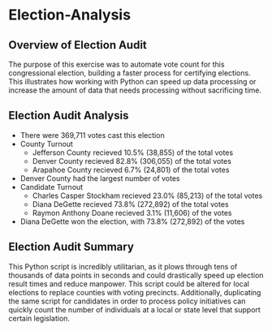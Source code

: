 # Election-Analysis
## Overview of Election Audit
The purpose of this exercise was to automate vote count for this congressional election, building a faster process for certifying elections. This illustrates how working with Python can speed up data processing or increase the amount of data that needs processing without sacrificing time. 
## Election Audit Analysis 
- There were 369,711 votes cast this election
- County Turnout
  - Jefferson County recieved 10.5% (38,855) of the total votes
  - Denver County recieved 82.8% (306,055) of the total votes
  - Arapahoe County recieved 6.7% (24,801) of the total votes
-  Denver County had the largest number of votes
-  Candidate Turnout
   -  Charles Casper Stockham recieved 23.0% (85,213) of the total votes
   -  Diana DeGette recieved 73.8% (272,892) of the total votes
   -  Raymon Anthony Doane recieved 3.1% (11,606) of the votes
- Diana DeGette won the election, with 73.8% (272,892) of the votes 
## Election Audit Summary
This Python script is incredibly utilitarian, as it plows through tens of thousands of data points in seconds and could drastically speed up election result times and reduce manpower. This script could be altered for local elections to replace counties with voting precincts. Additionally, duplicating the same script for candidates in order to process policy initiatives can quickly count the number of individuals at a local or state level that support certain legislation. 

